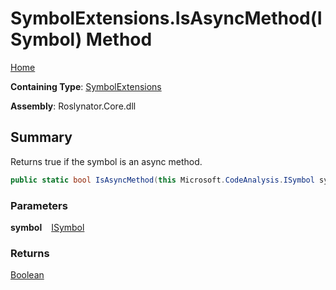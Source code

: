 # SymbolExtensions\.IsAsyncMethod\(ISymbol\) Method

[Home](../../../README.md)

**Containing Type**: [SymbolExtensions](../README.md)

**Assembly**: Roslynator\.Core\.dll

## Summary

Returns true if the symbol is an async method\.

```csharp
public static bool IsAsyncMethod(this Microsoft.CodeAnalysis.ISymbol symbol)
```

### Parameters

**symbol** &ensp; [ISymbol](https://docs.microsoft.com/en-us/dotnet/api/microsoft.codeanalysis.isymbol)

### Returns

[Boolean](https://docs.microsoft.com/en-us/dotnet/api/system.boolean)

